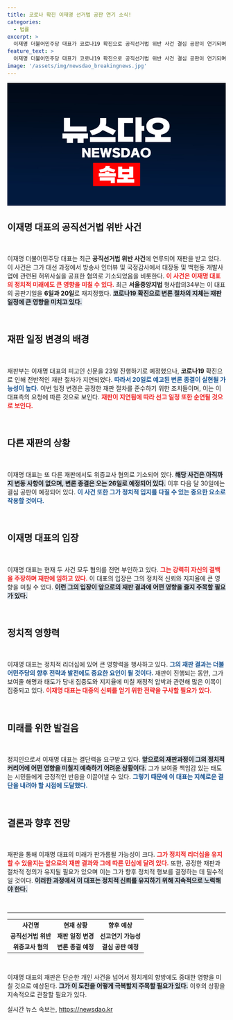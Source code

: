 ```yaml
---
title: 코로나 확진 이재명 선거법 공판 연기 소식!
categories:
  - 법률
excerpt: >
  이재명 더불어민주당 대표가 코로나19 확진으로 공직선거법 위반 사건 결심 공판이 연기되며 법원 일정이 차질을 빚고 있다. 대장동 의혹과 위증교사 혐의로 재판 중인 그는 모든 혐의를 부인하고 있다. 향후 일정이 주목된다!
feature_text: >
  이재명 더불어민주당 대표가 코로나19 확진으로 공직선거법 위반 사건 결심 공판이 연기되며 법원 일정이 차질을 빚고 있다. 대장동 의혹과 위증교사 혐의로 재판 중인 그는 모든 혐의를 부인하고 있다. 향후 일정이 주목된다!
image: '/assets/img/newsdao_breakingnews.jpg'
---
```


<p><img src="/assets/img/newsdao_breakingnews.jpg" alt="koreaapp 속보" /></p>

<h2 data-ke-size="size26">이재명 대표의 공직선거법 위반 사건</h2>

<p data-ke-size="size16">&nbsp;</p>

<p>이재명 더불어민주당 대표는 최근 <strong>공직선거법 위반 사건</strong>에 연루되어 재판을 받고 있다. 이 사건은 그가 대선 과정에서 방송사 인터뷰 및 국정감사에서 대장동 및 백현동 개발사업에 관련된 허위사실을 공표한 혐의로 기소되었음을 비롯한다. <b><span style="color: #ee2323;">이 사건은 이재명 대표의 정치적 미래에도 큰 영향을 미칠 수 있다.</span></b> 최근 <strong>서울중앙지법</strong> 형사합의34부는 이 대표의 공판기일을 <strong>6일과 20일</strong>로 재지정했다. <b><span style="background-color: #21538527;">코로나19 확진으로 변론 절차의 지체는 재판 일정에 큰 영향을 미치고 있다.</span></b> </p>

<p data-ke-size="size16">&nbsp;</p>

<h2 data-ke-size="size26">재판 일정 변경의 배경</h2>

<p data-ke-size="size16">&nbsp;</p>

<p>재판부는 이재명 대표의 피고인 신문을 23일 진행하기로 예정했으나, <strong>코로나19</strong> 확진으로 인해 전반적인 재판 절차가 지연되었다. <b><span style="color: #1a5490;">따라서 20일로 예고된 변론 종결이 실현될 가능성이 높다.</span></b> 이번 일정 변경은 공정한 재판 절차를 준수하기 위한 조치들이며, 이는 이 대표측의 요청에 따른 것으로 보인다. <b><span style="color: #ee2323;">재판이 지연됨에 따라 선고 일정 또한 순연될 것으로 보인다.</span></b></p>

<p data-ke-size="size16">&nbsp;</p>

<h2 data-ke-size="size26">다른 재판의 상황</h2>

<p data-ke-size="size16">&nbsp;</p>

<p>이재명 대표는 또 다른 재판에서도 위증교사 혐의로 기소되어 있다. <b><span style="background-color: #21538527;">해당 사건은 아직까지 변동 사항이 없으며, 변론 종결은 오는 26일로 예정되어 있다.</span></b> 이후 다음 달 30일에는 결심 공판이 예정되어 있다. <b><span style="color: #1a5490;">이 사건 또한 그가 정치적 입지를 다질 수 있는 중요한 요소로 작용할 것이다.</span></b></p>

<p data-ke-size="size16">&nbsp;</p>

<h2 data-ke-size="size26">이재명 대표의 입장</h2>

<p data-ke-size="size16">&nbsp;</p>

<p>이재명 대표는 현재 두 사건 모두 혐의를 전면 부인하고 있다. <b><span style="color: #ee2323;">그는 강력히 자신의 결백을 주장하며 재판에 임하고 있다.</span></b> 이 대표의 입장은 그의 정치적 신뢰와 지지율에 큰 영향을 미칠 수 있다. <b><span style="background-color: #21538527;">이런 그의 입장이 앞으로의 재판 결과에 어떤 영향을 줄지 주목할 필요가 있다.</span></b></p>

<p data-ke-size="size16">&nbsp;</p>

<h2 data-ke-size="size26">정치적 영향력</h2>

<p data-ke-size="size16">&nbsp;</p>

<p>이재명 대표는 정치적 리더십에 있어 큰 영향력을 행사하고 있다. <b><span style="color: #1a5490;">그의 재판 결과는 더불어민주당의 향후 전략과 발전에도 중요한 요인이 될 것이다.</span></b> 재판이 진행되는 동안, 그가 보여줄 해명과 태도가 당내 집중도와 지지율에 미칠 재정적 압박과 관련해 많은 이목이 집중되고 있다. <b><span style="color: #ee2323;">이재명 대표는 대중의 신뢰를 얻기 위한 전략을 구사할 필요가 있다.</span></b></p>

<p data-ke-size="size16">&nbsp;</p>

<h2 data-ke-size="size26">미래를 위한 발걸음</h2>

<p data-ke-size="size16">&nbsp;</p>

<p>정치인으로서 이재명 대표는 결단력을 요구받고 있다. <b><span style="background-color: #21538527;">앞으로의 재판과정이 그의 정치적 커리어에 어떤 영향을 미칠지 예측하기 어려운 상황이다.</span></b> 그가 보여줄 책임감 있는 태도는 시민들에게 긍정적인 반응을 이끌어낼 수 있다. <b><span style="color: #1a5490;">그렇기 때문에 이 대표는 지혜로운 결단을 내려야 할 시점에 도달했다.</span></b></p>

<p data-ke-size="size16">&nbsp;</p>

<h2 data-ke-size="size26">결론과 향후 전망</h2>

<p data-ke-size="size16">&nbsp;</p>

<p>재판을 통해 이재명 대표의 미래가 판가름될 가능성이 크다. <b><span style="color: #ee2323;">그가 정치적 리더십을 유지할 수 있을지는 앞으로의 재판 결과와 그에 따른 민심에 달려 있다.</span></b> 또한, 공정한 재판과 절차적 정의가 유지될 필요가 있으며 이는 그가 향후 정치적 행보를 결정하는 데 필수적일 것이다. <b><span style="background-color: #21538527;">이러한 과정에서 이 대표는 정치적 신뢰를 유지하기 위해 지속적으로 노력해야 한다.</span></b></p>

<p data-ke-size="size16">&nbsp;</p>

<hr>

<table>
    <tr>
        <td style="text-align: center; height: 17px;"><b>사건명</b></td>
        <td style="text-align: center; height: 17px;"><b>현재 상황</b></td>
        <td style="text-align: center; height: 17px;"><b>향후 예상</b></td>
    </tr>
    <tr>
        <td style="text-align: center; height: 17px;"><b>공직선거법 위반</b></td>
        <td style="text-align: center; height: 17px;"><b>재판 일정 변경</b></td>
        <td style="text-align: center; height: 17px;"><b>선고연기 가능성</b></td>
    </tr>
    <tr>
        <td style="text-align: center; height: 17px;"><b>위증교사 혐의</b></td>
        <td style="text-align: center; height: 17px;"><b>변론 종결 예정</b></td>
        <td style="text-align: center; height: 17px;"><b>결심 공판 예정</b></td>
    </tr>
</table>

<p data-ke-size="size16">&nbsp;</p>

<p>이재명 대표의 재판은 단순한 개인 사건을 넘어서 정치계의 향방에도 중대한 영향을 미칠 것으로 예상된다. <b><span style="background-color: #21538527;">그가 이 도전을 어떻게 극복할지 주목할 필요가 있다.</span></b> 이후의 상황을 지속적으로 관찰할 필요가 있다.</p>
실시간 뉴스 속보는, <a href="https://newsdao.kr" rel="dofollow">https://newsdao.kr</a>


